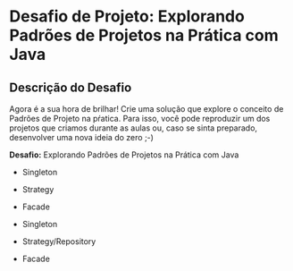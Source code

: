 # Desafio de Projeto: Explorando Padrões de Projetos na Prática com Java

## Descrição do Desafio

Agora é a sua hora de brilhar! Crie uma solução que explore o conceito de Padrões de Projeto na pŕatica. Para isso, você pode reproduzir um dos projetos que criamos durante as aulas ou, caso se sinta preparado, desenvolver uma nova ideia do zero ;-)

**Desafio:** Explorando Padrões de Projetos na Prática com Java

- Singleton
- Strategy
- Facade

- Singleton
- Strategy/Repository
- Facade